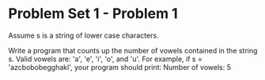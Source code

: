 # Problem Set 1 - Problem 1
Assume s is a string of lower case characters.

Write a program that counts up the number of vowels contained in the string s. Valid vowels are: 'a', 'e', 'i', 'o', and 'u'. For example, if s = 'azcbobobegghakl', your program should print: 
Number of vowels: 5
